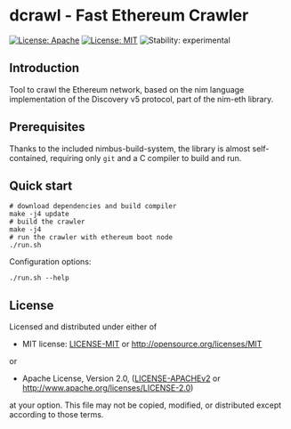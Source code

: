 # dcrawl - Fast Ethereum Crawler

[![License: Apache](https://img.shields.io/badge/License-Apache%202.0-blue.svg)](https://opensource.org/licenses/Apache-2.0)
[![License: MIT](https://img.shields.io/badge/License-MIT-blue.svg)](https://opensource.org/licenses/MIT)
![Stability: experimental](https://img.shields.io/badge/stability-experimental-orange.svg)

## Introduction

Tool to crawl the Ethereum network, based on the nim language implementation of the Discovery v5 protocol,
part of the nim-eth library.

## Prerequisites

Thanks to the included nimbus-build-system, the library is almost self-contained,
requiring only `git` and a C compiler to build and run.

## Quick start

```
# download dependencies and build compiler
make -j4 update
# build the crawler
make -j4
# run the crawler with ethereum boot node
./run.sh
```

Configuration options:
```
./run.sh --help
```

## License

Licensed and distributed under either of

* MIT license: [LICENSE-MIT](LICENSE-MIT) or http://opensource.org/licenses/MIT

or

* Apache License, Version 2.0, ([LICENSE-APACHEv2](LICENSE-APACHEv2) or http://www.apache.org/licenses/LICENSE-2.0)

at your option. This file may not be copied, modified, or distributed except according to those terms.
